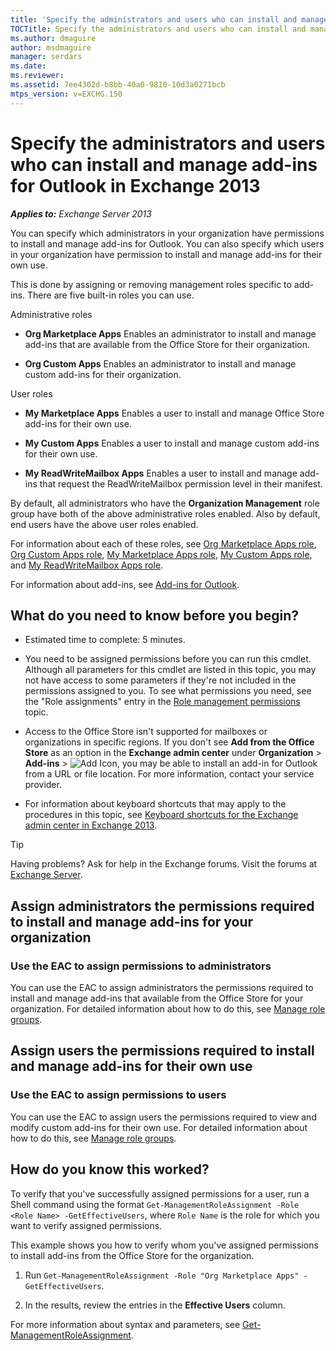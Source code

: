 ```yaml
---
title: 'Specify the administrators and users who can install and manage add-ins for Outlook: Exchange 2013 Help'
TOCTitle: Specify the administrators and users who can install and manage add-ins for Outlook
ms.author: dmaguire
author: msdmaguire
manager: serdars
ms.date: 
ms.reviewer: 
ms.assetid: 7ee4302d-b8bb-40a0-9810-10d3a0271bcb
mtps_version: v=EXCHG.150
---
```


# Specify the administrators and users who can install and manage add-ins for Outlook in Exchange 2013

_**Applies to:** Exchange Server 2013_

You can specify which administrators in your organization have permissions to install and manage add-ins for Outlook. You can also specify which users in your organization have permission to install and manage add-ins for their own use.

This is done by assigning or removing management roles specific to add-ins. There are five built-in roles you can use.

Administrative roles

- **Org Marketplace Apps** Enables an administrator to install and manage add-ins that are available from the Office Store for their organization.

- **Org Custom Apps** Enables an administrator to install and manage custom add-ins for their organization.

User roles

- **My Marketplace Apps** Enables a user to install and manage Office Store add-ins for their own use.

- **My Custom Apps** Enables a user to install and manage custom add-ins for their own use.

- **My ReadWriteMailbox Apps** Enables a user to install and manage add-ins that request the ReadWriteMailbox permission level in their manifest.

By default, all administrators who have the **Organization Management** role group have both of the above administrative roles enabled. Also by default, end users have the above user roles enabled.

For information about each of these roles, see [Org Marketplace Apps role](http://technet.microsoft.com/library/137ee328-0bad-4911-a7bf-82da7678f246.aspx), [Org Custom Apps role](http://technet.microsoft.com/library/ab2aac13-f783-43e6-a369-75cce1d4943f.aspx), [My Marketplace Apps role](http://technet.microsoft.com/library/5c208d2d-8f76-46a7-9d2e-7c616f21ee67.aspx), [My Custom Apps role](http://technet.microsoft.com/library/aa0321b3-2ec0-4694-875b-7a93d3d99089.aspx), and [My ReadWriteMailbox Apps role](http://technet.microsoft.com/library/febb73fb-3a0b-4c67-b53b-9566d7c32cd2.aspx).

For information about add-ins, see [Add-ins for Outlook](add-ins-for-outlook-exchange-2013-help.md).

## What do you need to know before you begin?

- Estimated time to complete: 5 minutes.

- You need to be assigned permissions before you can run this cmdlet. Although all parameters for this cmdlet are listed in this topic, you may not have access to some parameters if they're not included in the permissions assigned to you. To see what permissions you need, see the "Role assignments" entry in the [Role management permissions](http://technet.microsoft.com/library/cb9591c4-fbb3-4199-8007-6bbfdfd5a2e9.aspx) topic.

- Access to the Office Store isn't supported for mailboxes or organizations in specific regions. If you don't see **Add from the Office Store** as an option in the **Exchange admin center** under **Organization** \> **Add-ins** \> ![Add Icon](images/ITPro_EAC_AddIcon.gif), you may be able to install an add-in for Outlook from a URL or file location. For more information, contact your service provider.

- For information about keyboard shortcuts that may apply to the procedures in this topic, see [Keyboard shortcuts for the Exchange admin center in Exchange 2013](keyboard-shortcuts-in-the-exchange-admin-center-2013-help.md).

> [!TIP]
> Having problems? Ask for help in the Exchange forums. Visit the forums at [Exchange Server](https://go.microsoft.com/fwlink/p/?linkId=60612).

## Assign administrators the permissions required to install and manage add-ins for your organization

### Use the EAC to assign permissions to administrators

You can use the EAC to assign administrators the permissions required to install and manage add-ins that available from the Office Store for your organization. For detailed information about how to do this, see [Manage role groups](http://technet.microsoft.com/library/ab9b7a3b-bf67-4ba1-bde5-8e6ac174b82c.aspx).

## Assign users the permissions required to install and manage add-ins for their own use

### Use the EAC to assign permissions to users

You can use the EAC to assign users the permissions required to view and modify custom add-ins for their own use. For detailed information about how to do this, see [Manage role groups](http://technet.microsoft.com/library/ab9b7a3b-bf67-4ba1-bde5-8e6ac174b82c.aspx).

## How do you know this worked?

To verify that you've successfully assigned permissions for a user, run a Shell command using the format `Get-ManagementRoleAssignment -Role <Role Name> -GetEffectiveUsers`, where `Role Name` is the role for which you want to verify assigned permissions.

This example shows you how to verify whom you've assigned permissions to install add-ins from the Office Store for the organization.

1. Run `Get-ManagementRoleAssignment -Role "Org Marketplace Apps" -GetEffectiveUsers`.

2. In the results, review the entries in the **Effective Users** column.

For more information about syntax and parameters, see [Get-ManagementRoleAssignment](http://technet.microsoft.com/library/a3a6ee46-061b-444a-8639-43a416309445.aspx).
